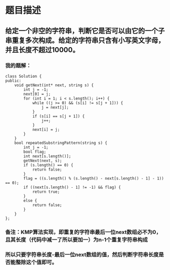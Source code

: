 # 题目描述
## 给定一个非空的字符串，判断它是否可以由它的一个子串重复多次构成。给定的字符串只含有小写英文字母，并且长度不超过10000。
### 我的题解：
```
class Solution {
public:
    void getNext(int* next, string s) {
        int j = -1;
        next[0] = j;
        for (int i = 1; i < s.length(); i++) {
            while ((j >= 0) && (s[i] != s[j + 1])) {
                j = next[j];
            }
            if (s[i] == s[j + 1]) {
                j++;
            }
            next[i] = j;
        }
    }
    bool repeatedSubstringPattern(string s) {
        int j = -1;
        bool flag;
        int next[s.length()];
        getNext(next, s);
        if (s.length() == 0) {
            return false;
        }
        flag = ((s.length() % (s.length() - next[s.length() - 1] - 1)) == 0);
        if ((next[s.length() - 1] != -1) && flag) {
            return true;
        }
        else {
            return false;
        }
    }
};
```
### **备注**：KMP算法实现，即重复的字符串最后一位next数组必不为0，且其长度（代码中减一了所以要加一）为n-1个重复字符串构成
### 所以只要字符串长度-最后一位next数组的值，然后判断字符串长度是否能整除这个值即可。